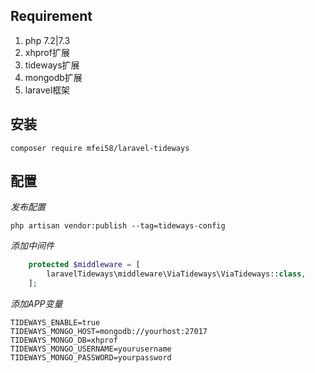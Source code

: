 ## Requirement
1. php 7.2|7.3
2. xhprof扩展
3. tideways扩展
4. mongodb扩展
5. laravel框架

## 安装
```
composer require mfei58/laravel-tideways
```

## 配置
*发布配置*
```
php artisan vendor:publish --tag=tideways-config
```
*添加中间件*
```php
    protected $middleware = [
        laravelTideways\middleware\ViaTideways\ViaTideways::class,
    ];
```
*添加APP变量*
```
TIDEWAYS_ENABLE=true
TIDEWAYS_MONGO_HOST=mongodb://yourhost:27017
TIDEWAYS_MONGO_DB=xhprof
TIDEWAYS_MONGO_USERNAME=yourusername
TIDEWAYS_MONGO_PASSWORD=yourpassword
```